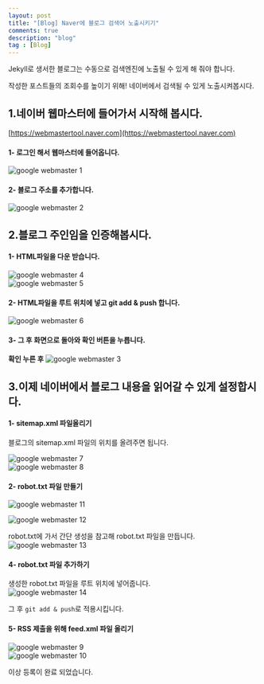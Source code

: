 ```yaml
---
layout: post
title: "[Blog] Naver에 블로그 검색어 노출시키기"
comments: true
description: "blog"
tag : [Blog]
---
```



Jekyll로 생서한 블로그는 수동으로 검색엔진에 노출될 수 있게 해 줘야 합니다. <br>

작성한 포스트들의 조회수를 높이기 위해! 네이버에서 검색될 수 있게 노출시켜봅시다.<br>

## 1.네이버 웹마스터에 들어가서 시작해 봅시다.<br>
[https://webmastertool.naver.com](https://webmastertool.naver.com)

#### 1- 로그인 해서 웹마스터에 들어옵니다.<br>
![google webmaster 1](https://krispedia.github.io/assets/images/google_webmaster_1.jpg)<br>

#### 2- 블로그 주소를 추가합니다.<br>
![google webmaster 2](https://krispedia.github.io/assets/images/google_webmaster_2.jpg)<br>

## 2.블로그 주인임을 인증해봅시다.<br>

#### 1- HTML파일을 다운 받습니다.<br>
![google webmaster 4](https://krispedia.github.io/assets/images/google_webmaster_4.jpg)<br>
![google webmaster 5](https://krispedia.github.io/assets/images/google_webmaster_5.jpg)<br>

#### 2- HTML파일을 루트 위치에 넣고 git add & push 합니다.<br>
![google webmaster 6](https://krispedia.github.io/assets/images/google_webmaster_6.jpg)<br>

#### 3- 그 후 화면으로 돌아와 확인 버튼을 누릅니다.<br>

**확인 누른 후**
![google webmaster 3](https://krispedia.github.io/assets/images/google_webmaster_3.jpg)<br>

## 3.이제 네이버에서 블로그 내용을 읽어갈 수 있게 설정합시다.<br>

#### 1- sitemap.xml 파일올리기<br>
블로그의 sitemap.xml 파일의 위치를 올려주면 됩니다.<br>

![google webmaster 7](https://krispedia.github.io/assets/images/google_webmaster_7.jpg)<br>
![google webmaster 8](https://krispedia.github.io/assets/images/google_webmaster_8.jpg)<br>

#### 2- robot.txt 파일 만들기<br>
![google webmaster 11](https://krispedia.github.io/assets/images/google_webmaster_11.jpg)<br>

![google webmaster 12](https://krispedia.github.io/assets/images/google_webmaster_12.jpg)<br>

robot.txt에 가서 간단 생성을 참고해 robot.txt 파일을 만듭니다.<br>
![google webmaster 13](https://krispedia.github.io/assets/images/google_webmaster_13.jpg)<br>

#### 4- robot.txt 파일 추가하기<br>
생성한 robot.txt 파일을 루트 위치에 넣어줍니다.<br>
![google webmaster 14](https://krispedia.github.io/assets/images/google_webmaster_14.jpg)<br>

그 후 `git add & push`로 적용시킵니다.<br>

#### 5- RSS 제출을 위해 feed.xml 파일 올리기<br>
![google webmaster 9](https://krispedia.github.io/assets/images/google_webmaster_9.jpg)<br>
![google webmaster 10](https://krispedia.github.io/assets/images/google_webmaster_10.jpg)<br>


이상 등록이 완료 되었습니다.<br>
